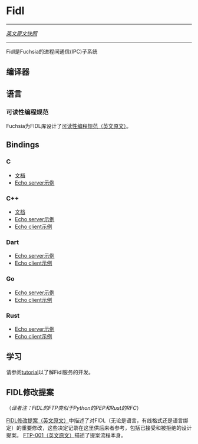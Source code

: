 # Fidl
---

[*英文原文快照*](https://github.com/fuchsia-mirror/docs/blob/8f5805551f4d8db26e8f5911bd91c3c3596714a8/development/languages/fidl/README.md)

---
<!-- Fidl is the IPC system for Fuchsia. -->
Fidl是Fuchsia的进程间通信(IPC)子系统

<!-- ## Compiler -->
## 编译器

<!-- ## Language -->
## 语言

<!-- ### Readability rubric -->
### 可读性编程规范
<!-- Fuchsia has adopted a [readability rubric](../../api/fidl.md) for FIDL libraries. -->

Fuchsia为FIDL库设计了[可读性编程规范（英文原文）](https://github.com/fuchsia-mirror/docs/blob/master/development/api/fidl.md)。
## Bindings

### C

<!-- - [Documentation](c.md)
- [Echo server example](https://fuchsia.googlesource.com/garnet/+/master/examples/fidl/echo2_server_c/) -->

- [文档](c.md)
- [Echo server示例](https://github.com/fuchsia-mirror/garnet/tree/master/examples/fidl/echo2_server_c)


### C++

<!-- - [Documentation](cpp.md)
- [Echo server example](https://fuchsia.googlesource.com/garnet/+/master/examples/fidl/echo2_server_cpp/)
- [Echo client example](https://fuchsia.googlesource.com/garnet/+/master/examples/fidl/echo2_client_cpp/) -->

- [文档](c.md)
- [Echo server示例](https://github.com/fuchsia-mirror/garnet/tree/master/examples/fidl/echo2_server_cpp)
- [Echo client示例](https://github.com/fuchsia-mirror/garnet/tree/master/examples/fidl/echo2_client_cpp)

### Dart

<!-- - [Echo server example](https://fuchsia.googlesource.com/topaz/+/master/examples/fidl/echo_server_dart/)
- [Echo client example](https://fuchsia.googlesource.com/topaz/+/master/examples/fidl/echo_client_dart/) -->
- [Echo server示例](https://github.com/fuchsia-mirror/garnet/tree/master/examples/fidl/echo_server_dart)
- [Echo client示例](https://github.com/fuchsia-mirror/garnet/tree/master/examples/fidl/echo_client_dart)

### Go

<!-- - [Echo server example](https://fuchsia.googlesource.com/garnet/+/master/examples/fidl/echo2_server_go/)
- [Echo client example](https://fuchsia.googlesource.com/garnet/+/master/examples/fidl/echo2_client_go/) -->

- [Echo server示例](https://github.com/fuchsia-mirror/garnet/tree/master/examples/fidl/echo2_server_go)
- [Echo client示例](https://github.com/fuchsia-mirror/garnet/tree/master/examples/fidl/echo2_client_go)

### Rust

<!-- - [Echo server example](https://fuchsia.googlesource.com/garnet/+/master/examples/fidl/echo2_server_rust/)
- [Echo client example](https://fuchsia.googlesource.com/garnet/+/master/examples/fidl/echo2_client_rust/) -->
- [Echo server示例](https://github.com/fuchsia-mirror/garnet/tree/master/examples/fidl/echo2_server_rust)
- [Echo client示例](https://github.com/fuchsia-mirror/garnet/tree/master/examples/fidl/echo2_client_rust)

<!-- ## Learning -->
## 学习
<!-- See the [tutorial](tutorial.md) to learn about Fidl service development. -->
请参阅[tutorial](tutorial.md)以了解Fidl服务的开发。

<!-- ## FIDL Tuning Proposals -->
## FIDL修改提案

（*译者注：FIDL的FTP类似于Python的PEP和Rust的RFC*）
<!-- Substantial changes to FIDL (whether the language, the wire format, or
language bindings) are described in [FIDL Tuning Proposals]. These
decisions are recorded here for posterity. This includes both accepted
and rejected designs. [FTP-001] describes the proposal process itself. -->
[FIDL修改提案（英文原文）][FIDL Tuning Proposals]中描述了对FIDL（无论是语言，有线格式还是语言绑定）的重要修改，这些决定记录在这里供后来者参考，包括已接受和被拒绝的设计提案。
[FTP-001（英文原文）][FTP-001]描述了提案流程本身。

[FIDL Tuning Proposals]: https://github.com/fuchsia-mirror/docs/blob/master/development/languages/fidl/ftp/README.md
[FTP-001]: https://github.com/fuchsia-mirror/docs/blob/master/development/languages/fidl/ftp/ftp-001.md